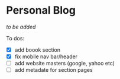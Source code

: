 # Personal Blog

*to be added*

To dos:
- [x] add boook section
- [x] fix mobile nav bar/header
- [ ] add website masters (google, yahoo etc)
- [ ] add metadate for section pages